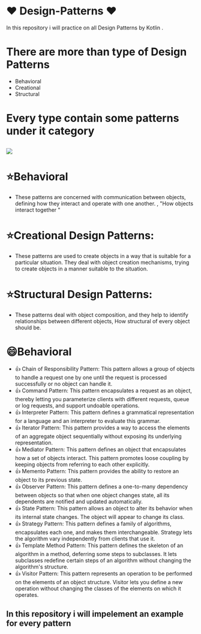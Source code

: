# :heart: Design-Patterns :heart:
In this repository  i will practice on all Design Patterns by Kotlin .

# There are more than type of Design Patterns
* Behavioral
* Creational
* Structural

# Every type contain some patterns under it category
## <img src="https://user-images.githubusercontent.com/62241386/228518747-4e5eedb2-e8fc-498c-9f21-ef515e006aef.png" >


# :star:Behavioral
* These patterns are concerned with communication between objects, defining how they interact and operate with one another.
, "How objects interact together "

# :star:Creational Design Patterns:
* These patterns are used to create objects in a way that is suitable for a particular situation. They deal with object creation mechanisms, trying to create objects in a manner suitable to the situation.

# :star:Structural Design Patterns:
* These patterns deal with object composition, and they help to identify relationships between different objects, How structural  of every object should be.

# :smile:Behavioral
* :thumbsup: Chain of Responsibility Pattern: This pattern allows a group of objects to handle a request one by one until the request is processed successfully or no object can handle it.
* :thumbsup: Command Pattern: This pattern encapsulates a request as an object, thereby letting you parameterize clients with different requests, queue or log requests, and support undoable operations.
* :thumbsup: Interpreter Pattern: This pattern defines a grammatical representation for a language and an interpreter to evaluate this grammar.
* :thumbsup: Iterator Pattern: This pattern provides a way to access the elements of an aggregate object sequentially without exposing its underlying representation.
* :thumbsup: Mediator Pattern: This pattern defines an object that encapsulates how a set of objects interact. This pattern promotes loose coupling by keeping objects from referring to each other explicitly.
* :thumbsup: Memento Pattern: This pattern provides the ability to restore an object to its previous state.
* :thumbsup: Observer Pattern: This pattern defines a one-to-many dependency between objects so that when one object changes state, all its dependents are notified and updated automatically.
* :thumbsup: State Pattern: This pattern allows an object to alter its behavior when its internal state changes. The object will appear to change its class.
* :thumbsup: Strategy Pattern: This pattern defines a family of algorithms, encapsulates each one, and makes them interchangeable. Strategy lets the algorithm vary independently from clients that use it.
* :thumbsup: Template Method Pattern: This pattern defines the skeleton of an algorithm in a method, deferring some steps to subclasses. It lets subclasses redefine certain steps of an algorithm without changing the algorithm's structure.
* :thumbsup: Visitor Pattern: This pattern represents an operation to be performed on the elements of an object structure. Visitor lets you define a new operation without changing the classes of the elements on which it operates.




## In this repository i will impelement an example for  every pattern
